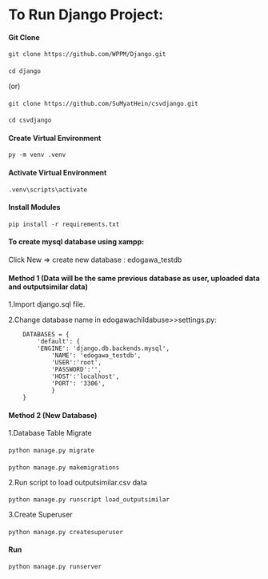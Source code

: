 # To Run Django Project:
#### Git Clone
    git clone https://github.com/WPPM/Django.git
####
    cd django
(or)
####
    git clone https://github.com/SuMyatHein/csvdjango.git
####
    cd csvdjango


#### Create Virtual Environment
    py -m venv .venv

#### Activate Virtual Environment
    .venv\scripts\activate

#### Install Modules
    pip install -r requirements.txt

#### To create mysql database using xampp:
Click New => create new database : edogawa_testdb

#### Method 1 (Data will be the same previous database as user, uploaded data and outputsimilar data)
1.Import django.sql file.

2.Change database name in edogawachildabuse>>settings.py: 
```
	DATABASES = {
    	'default': {
       	'ENGINE': 'django.db.backends.mysql',
        	'NAME': 'edogawa_testdb',
        	'USER':'root',
        	'PASSWORD':'',
        	'HOST':'localhost',
        	'PORT': '3306',
    		}
	}
```

#### Method 2 (New Database)
1.Database Table Migrate
####
	python manage.py migrate

####
	python manage.py makemigrations
		
2.Run script to load outputsimilar.csv data
####
	python manage.py runscript load_outputsimilar

3.Create Superuser
####
	python manage.py createsuperuser

#### Run
    python manage.py runserver



